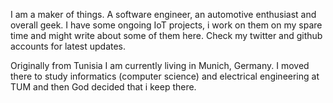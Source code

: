 I am a maker of things. A software engineer, an automotive enthusiast and overall geek. I have some ongoing IoT projects, i work on them on my spare time and might write about some of them here. Check my twitter and github accounts for latest updates.

Originally from Tunisia I am currently living in Munich, Germany. I moved there to study informatics (computer science) and electrical engineering at TUM and then God decided that i keep there.
